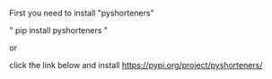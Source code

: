 First you need to install "pyshorteners"

" pip install pyshorteners "

or 

click the link below and install
https://pypi.org/project/pyshorteners/

